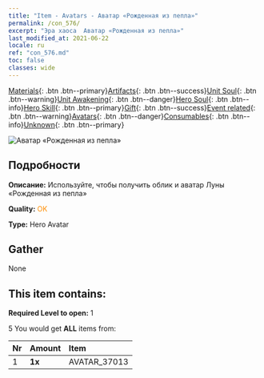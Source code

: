 ```yaml
---
title: "Item - Avatars - Аватар «Рожденная из пепла»"
permalink: /con_576/
excerpt: "Эра хаоса  Аватар «Рожденная из пепла»"
last_modified_at: 2021-06-22
locale: ru
ref: "con_576.md"
toc: false
classes: wide
---
```

 [Materials](/ItemsRU/){: .btn .btn--primary}[Artifacts](/ItemsRU/Artifacts/){: .btn .btn--success}[Unit Soul](/ItemsRU/UnitSoul/){: .btn .btn--warning}[Unit Awakening](/ItemsRU/UnitAwakening/){: .btn .btn--danger}[Hero Soul](/ItemsRU/HeroSoul/){: .btn .btn--info}[Hero Skill](/ItemsRU/HeroSkill/){: .btn .btn--primary}[Gift](/ItemsRU/Gift/){: .btn .btn--success}[Event related](/ItemsRU/Events/){: .btn .btn--warning}[Avatars](/ItemsRU/Avatars/){: .btn .btn--danger}[Consumables](/ItemsRU/Consumables/){: .btn .btn--info}[Unknown](/ItemsRU/Unknown/){: .btn .btn--primary}

 ![Аватар «Рожденная из пепла»](/images/h/h_Luna3.jpg)

## Подробности
 **Описание:** Используйте, чтобы получить облик и аватар Луны «Рожденная из пепла»

 **Quality:** <span style="color: #FF8C00">OK</span>

 **Type:** Hero Avatar

## Gather

  None

## This item contains:

 **Required Level to open:** 1

 5 You would get **ALL** items  from:

  | Nr | Amount |     Item    |
  |:---|:-------|:------------|
  | 1 |  **1x** | AVATAR_37013 |  | 
